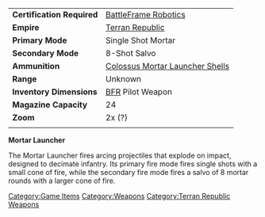 |                            |                                                                               |
|----------------------------|-------------------------------------------------------------------------------|
| **Certification Required** | [BattleFrame Robotics](BattleFrame_Robotics "wikilink")                       |
| **Empire**                 | [Terran Republic](Terran_Republic "wikilink")                                 |
| **Primary Mode**           | Single Shot Mortar                                                            |
| **Secondary Mode**         | 8-Shot Salvo                                                                  |
| **Ammunition**             | [Colossus Mortar Launcher Shells](Colossus_Mortar_Launcher_Shells "wikilink") |
| **Range**                  | Unknown                                                                       |
| **Inventory Dimensions**   | [BFR](BFR "wikilink") Pilot Weapon                                            |
| **Magazine Capacity**      | 24                                                                            |
| **Zoom**                   | 2x (?)                                                                        |
|                            |                                                                               |

**Mortar Launcher**

The Mortar Launcher fires arcing projectiles that explode on impact,
designed to decimate infantry. Its primary fire mode fires single shots
with a small cone of fire, while the secondary fire mode fires a salvo
of 8 mortar rounds with a larger cone of fire.

[Category:Game Items](Category:Game_Items "wikilink")
[Category:Weapons](Category:Weapons "wikilink") [Category:Terran
Republic Weapons](Category:Terran_Republic_Weapons "wikilink")